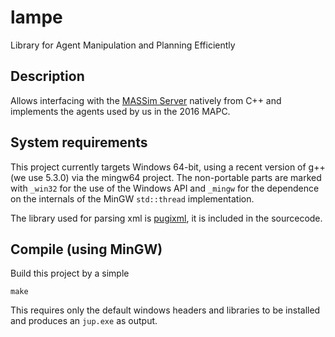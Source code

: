 # lampe
Library for Agent Manipulation and Planning Efficiently

## Description
Allows interfacing with the [MASSim Server](https://multiagentcontest.org/) natively from C++ and implements the agents used by us in the 2016 MAPC.

## System requirements
This project currently targets Windows 64-bit, using a recent version of g++ (we use 5.3.0) via the mingw64 project. The non-portable parts are marked with `_win32` for the use of the Windows API and `_mingw` for the dependence on the internals of the MinGW `std::thread` implementation.

The library used for parsing xml is [pugixml](http://pugixml.org/), it is included in the sourcecode.

## Compile (using MinGW)
Build this project by a simple
  
    make

This requires only the default windows headers and libraries to be installed and produces an `jup.exe` as output.
